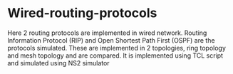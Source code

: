 # Wired-routing-protocols
Here 2 routing protocols are implemented in wired network. Routing Information Protocol (RIP) and Open Shortest Path First (OSPF) are the protocols simulated.
These are implemented in 2 topologies, ring topology and mesh topology and are compared.
It is implemented using TCL script and simulated using NS2 simulator 
